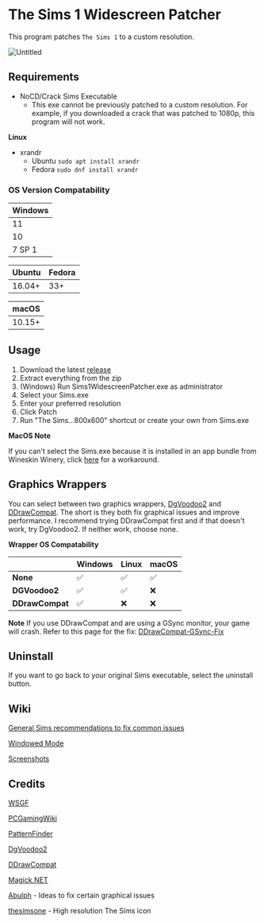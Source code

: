 # The Sims 1 Widescreen Patcher

This program patches `The Sims 1` to a custom resolution.

![Untitled](https://i.imgur.com/BwRreNH.png)

## Requirements

* NoCD/Crack Sims Executable
  * This exe cannot be previously patched to a custom resolution. For example, if you downloaded a crack that was patched to 1080p, this program will not work.

**Linux**

* xrandr
  * Ubuntu ```sudo apt install xrandr``` 
  * Fedora ```sudo dnf install xrandr```

### OS Version Compatability

| Windows |
|---------|
|    11   |
|    10   |
|  7 SP 1 |

| Ubuntu | Fedora |
|--------|--------|
| 16.04+ | 33+    |

| macOS  |
|--------|
| 10.15+ |

## Usage

1. Download the latest [release](https://github.com/FaithBeam/Sims-1-Complete-Collection-Widescreen-Patcher/releases)
2. Extract everything from the zip
3. (Windows) Run Sims1WidescreenPatcher.exe as administrator
4. Select your Sims.exe
5. Enter your preferred resolution
6. Click Patch
7. Run "The Sims...800x600" shortcut or create your own from Sims.exe

**MacOS Note**

If you can't select the Sims.exe because it is installed in an app bundle from Wineskin Winery, click [here](https://github.com/FaithBeam/Sims-1-Complete-Collection-Widescreen-Patcher/wiki/MacOS---How-to-Enter-an-App-Bundle-to-Select-Sims-Exe) for a workaround.

## Graphics Wrappers

You can select between two graphics wrappers, [DgVoodoo2](http://dege.freeweb.hu/dgVoodoo2/dgVoodoo2/) and [DDrawCompat](https://github.com/narzoul/DDrawCompat). The short is they both fix graphical issues and improve performance. I recommend trying DDrawCompat first and if that doesn't work, try DgVoodoo2. If neither work, choose none.

**Wrapper OS Compatability**

|                 | Windows | Linux | macOS |
|-----------------|---------|-------|-------|
| **None**        | ✅       | ✅     | ✅     |
| **DGVoodoo2**   | ✅       | ✅     | ❌     |
| **DDrawCompat** | ✅       | ❌     | ❌     |

**Note**
If you use DDrawCompat and are using a GSync monitor, your game will crash. Refer to this page for the fix: [DDrawCompat-GSync-Fix](https://github.com/FaithBeam/Sims-1-Complete-Collection-Widescreen-Patcher/wiki/DDrawCompat-GSync-Fix)

## Uninstall

If you want to go back to your original Sims executable, select the uninstall button.

## Wiki

[General Sims recommendations to fix common issues](https://github.com/FaithBeam/Sims-1-Complete-Collection-Widescreen-Patcher/wiki/General-Sims-Recommendations)

[Windowed Mode](https://github.com/FaithBeam/Sims-1-Complete-Collection-Widescreen-Patcher/wiki/Windowed-Mode)

[Screenshots](https://github.com/FaithBeam/Sims-1-Complete-Collection-Widescreen-Patcher/wiki/Screenshots)

## Credits

[WSGF](http://www.wsgf.org/dr/sims)

[PCGamingWiki](https://www.pcgamingwiki.com/wiki/The_Sims)

[PatternFinder](https://github.com/mrexodia/PatternFinder)

[DgVoodoo2](http://dege.freeweb.hu/dgVoodoo2/dgVoodoo2/)

[DDrawCompat](https://github.com/narzoul/DDrawCompat)

[Magick.NET](https://github.com/dlemstra/Magick.NET)

[Abulph](https://www.reddit.com/r/thesims/comments/6snibn/the_sims_1_widescreen_fix_1080p/) - Ideas to fix certain graphical issues

[thesimsone](https://www.deviantart.com/thesimsone) - High resolution The Sims icon
